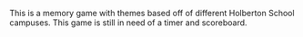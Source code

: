 This is a memory game with themes based off of different Holberton School campuses. This game is still in need of a timer and scoreboard.